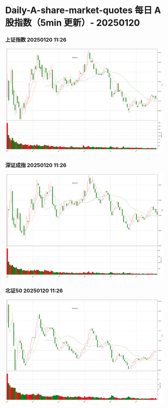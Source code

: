 
# Daily-A-share-market-quotes 每日 A 股指数（5min 更新）- 20250120

### 上证指数 20250120 11:26
![](./fig/2025/1/20250120-sh000001.png)

### 深证成指 20250120 11:26
![](./fig/2025/1/20250120-sz399001.png)

### 北证50 20250120 11:26
![](./fig/2025/1/20250120-bj899050.png)

